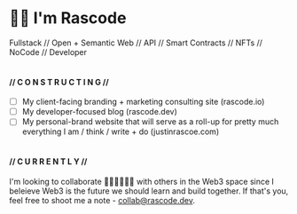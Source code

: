 
# 👋🏽 I'm Rascode

Fullstack // Open + Semantic Web // API // Smart Contracts // NFTs // NoCode // Developer 
<br /><br />
#### // C O N S T R U C T I N G //
- [ ] My client-facing branding + marketing consulting site (rascode.io)
- [ ] My developer-focused blog (rascode.dev)
- [ ] My personal-brand website that will serve as a roll-up for pretty much everything I am / think / write + do (justinrascoe.com)
<br /><br />
#### // C  U  R  R  E  N  T  L  Y // 
I'm looking to collaborate 👩🏾‍👧🏾‍👦🏾  with others in the Web3 space since I beleieve Web3 is the future we should learn and build together.  If that's you, feel free to shoot me a note - collab@rascode.dev.


<!--
**rascode/rascode** is a ✨ _special_ ✨ repository because its `README.md` (this file) appears on your GitHub profile.

Here are some ideas to get you started:

- 🔭 I’m currently working on ...
- 🌱 I’m currently learning ...
- 👯 I’m looking to collaborate on ...
- 🤔 I’m looking for help with ...
- 💬 Ask me about ...
- 📫 How to reach me: ...
- 😄 Pronouns: ...
- ⚡ Fun fact: ...
-->
